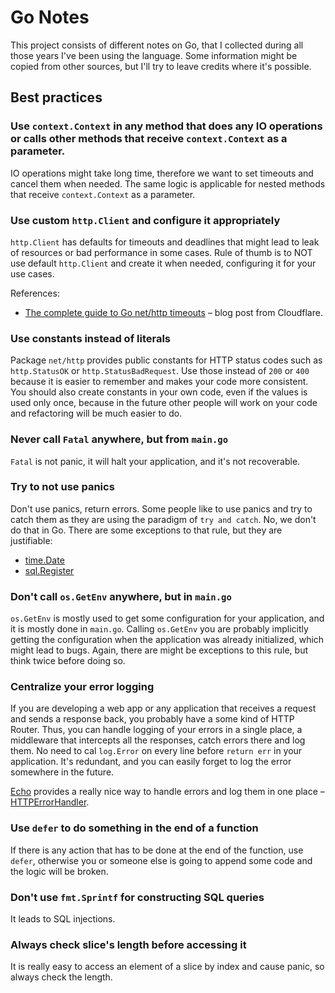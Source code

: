 # Go Notes

This project consists of different notes on Go, that I collected during all those years I've been using the language.
Some information might be copied from other sources, but I'll try to leave credits where it's possible.

## Best practices

### Use `context.Context` in any method that does any IO operations or calls other methods that receive `context.Context` as a parameter.

IO operations might take long time, therefore we want to set timeouts and cancel them when needed. The same logic is 
applicable for nested methods that receive `context.Context` as a parameter.

### Use custom `http.Client` and configure it appropriately

`http.Client` has defaults for timeouts and deadlines that might lead to leak of resources or bad performance in 
some cases. Rule of thumb is to NOT use default `http.Client` and create it when needed, configuring it for your use 
cases.

References:
- [The complete guide to Go net/http timeouts](https://blog.cloudflare.com/the-complete-guide-to-golang-net-http-timeouts/) – blog post from Cloudflare.

### Use constants instead of literals

Package `net/http` provides public constants for HTTP status codes such as `http.StatusOK` or 
`http.StatusBadRequest`. Use those instead of `200` or `400` because it is easier to remember and makes your code 
more consistent. You should also create constants in your own code, even if the values is used only once, because in 
the future other people will work on your code and refactoring will be much easier to do. 

### Never call `Fatal` anywhere, but from `main.go`

`Fatal` is not panic, it will halt your application, and it's not recoverable.

### Try to not use panics

Don't use panics, return errors. Some people like to use panics and try to catch them as they are using the paradigm 
of `try and catch`. No, we don't do that in Go. There are some exceptions to that rule, but they are justifiable: 

- [time.Date](https://github.com/golang/go/blob/26fd1fba12a1a646c9f949e5e0a4fcb74e81c67e/src/time/time.go#L1469)
- [sql.Register](https://github.com/golang/go/blob/26fd1fba12a1a646c9f949e5e0a4fcb74e81c67e/src/database/sql/sql.go#L48)

### Don't call `os.GetEnv` anywhere, but in `main.go`

`os.GetEnv` is mostly used to get some configuration for your application, and it is mostly done in `main.go`. 
Calling `os.GetEnv` you are probably implicitly getting the configuration when the application was already 
initialized, which might lead to bugs. Again, there are might be exceptions to this rule, but think twice before 
doing so.

### Centralize your error logging

If you are developing a web app or any application that receives a request and sends a response back, you probably 
have a some kind of HTTP Router. Thus, you can handle logging of your errors in a single place, a middleware that 
intercepts all the responses, catch errors there and log them. No need to cal `log.Error` on every line before 
`return err` in your application. It's redundant, and you can easily forget to log the error somewhere in the future.

[Echo](https://github.com/labstack/echo) provides a really nice way to handle errors and log them in one place – 
[HTTPErrorHandler](https://github.com/labstack/echo/blob/24a30611dfc07e427dc771a16ef9bb0dd94c4c2e/echo.go#L129:2).

### Use `defer` to do something in the end of a function

If there is any action that has to be done at the end of the function, use `defer`, otherwise you or someone else is 
going to append some code and the logic will be broken.

### Don't use `fmt.Sprintf` for constructing SQL queries

It leads to SQL injections.

### Always check slice's length before accessing it

It is really easy to access an element of a slice by index and cause panic, so always check the length.
